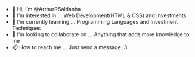 - 👋 Hi, I’m @ArthurRSaldanha
- 👀 I’m interested in ... Web Development(HTML & CSS) and Investments
- 🌱 I’m currently learning ... Programming Languages ​​and Investment Techniques
- 💞️ I’m looking to collaborate on ... Anything that adds more knowledge to me
- 📫 How to reach me ... Just send a message ;3

<!---
ArthurRSaldanha/ArthurRSaldanha is a ✨ special ✨ repository because its `README.md` (this file) appears on your GitHub profile.
You can click the Preview link to take a look at your changes.
--->
